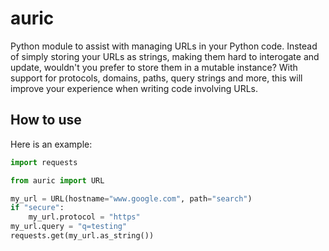 # auric

Python module to assist with managing URLs in your Python code. Instead of simply storing your URLs as strings, making them hard to interogate and update, wouldn't you prefer to store them in a mutable instance? With support for protocols, domains, paths, query strings and more, this will improve your experience when writing code involving URLs.

## How to use

Here is an example:

```python
import requests

from auric import URL

my_url = URL(hostname="www.google.com", path="search")
if "secure":
    my_url.protocol = "https"
my_url.query = "q=testing"
requests.get(my_url.as_string())
```
